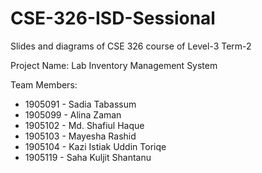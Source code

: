 # CSE-326-ISD-Sessional
Slides and diagrams of CSE 326 course of Level-3 Term-2

Project Name: Lab Inventory Management System

Team Members:

- 1905091 - Sadia Tabassum
- 1905099 - Alina Zaman
- 1905102 - Md. Shafiul Haque
- 1905103 - Mayesha Rashid
- 1905104 - Kazi Istiak Uddin Toriqe
- 1905119 - Saha Kuljit Shantanu
